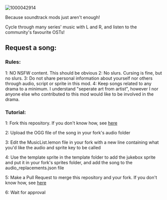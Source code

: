 ![1000042914](https://github.com/montydoesgames/3AIR-Community-Jukebox/assets/128521299/ea8599f8-60e2-46de-8be7-88e4bc24bcd3)

Because soundtrack mods just aren't enough!

Cycle through many series' music with L and R, and listen to the community's favourite OSTs!

## Request a song:
### Rules:
1: NO NSFW content. This should be obvious
2: No slurs. Cursing is fine, but no slurs.
3: Do not share personal information about yourself nor others through audio, script or sprite in this mod.
4: Keep songs related to any drama to a minimum. I understand "seperate art from artist", however I nor anyone else who contributed to this mod would like to be involved in the drama.
### Tutorial:
1: Fork this repository. If you don't know how, see [here](https://docs.github.com/en/pull-requests/collaborating-with-pull-requests/working-with-forks/fork-a-repo#forking-a-repository)

2: Upload the OGG file of the song in your fork's audio folder  

3: Edit the MusicList.lemon file in your fork with a new line containing what you'd like the audio and sprite key to be called 

4: Use the template sprite in the template folder to add the jukebox sprite and put it in your fork's sprites folder, and add the song to the audio_replacements.json file

5: Make a Pull Request to merge this repository and your fork. If you don't know how, see [here](https://docs.github.com/en/pull-requests/collaborating-with-pull-requests/proposing-changes-to-your-work-with-pull-requests/creating-a-pull-request-from-a-fork)

6: Wait for approval
